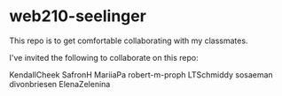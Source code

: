 # web210-seelinger
This repo is to get comfortable collaborating with my classmates.

I've invited the following to collaborate on this repo:

KendallCheek
SafronH
MariiaPa
robert-m-proph
LTSchmiddy
sosaeman
divonbriesen
ElenaZelenina
